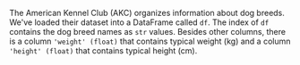 The American Kennel Club (AKC) organizes information about dog
breeds. We've loaded their dataset into a DataFrame called `df`. The index of
`df` contains the dog breed names as `str` values. Besides other columns, there is a column `'weight' (float)` that contains typical weight (kg) and a column `'height' (float)` that contains typical height (cm).